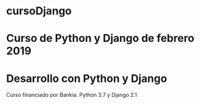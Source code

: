 # cursoDjango

# Curso de Python y Django de febrero 2019

# Desarrollo con Python y Django

Curso financiado por Bankia.
Python 3.7 y Django 2.1
